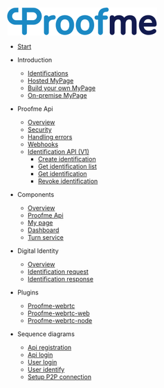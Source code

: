 
[![logo](_media/logo.svg)](readme.md)
<!-- * [test](examples.md) -->
* [Start](readme.md)
* Introduction
  * [Identifications](intro_identifications.md)
  * [Hosted MyPage](intro_hosted_mypage.md)
  * [Build your own MyPage](intro_byo_mypage.md)
  * [On-premise MyPage](intro_onpremise_mypage.md)

* Proofme Api
  * [Overview](api_overview.md)
  * [Security](api_security.md)
  <!-- * [Authentication](api_authentication.md) -->
  <!-- * [Testing](api_testing.md) -->
  <!-- * [Common data types](api_cdt.md) -->
  * [Handling errors](api_errors.md)
  * [Webhooks](api_webhooks.md)
  <!-- * [Pagination](api_pagination.md) -->
  * [Identification API (V1)](v1_id_api.md)
    * [Create identification](v1_id_api_create_identification.md)
    * [Get identification list](v1_id_api_get_identification_list.md)
    * [Get identification](v1_id_api_get_identification.md)
    * [Revoke identification](v1_id_api_delete_identification.md)

* Components
  * [Overview](components_overview.md)
  * [Proofme Api](components_api.md)
  * [My page](components_mypage.md)
  * [Dashboard](components_dashboard.md)
  * [Turn service](components_turn.md)
  <!-- * [Didux node](components_node.md) -->
  
* Digital Identity
  * [Overview](did_overview.md)
  * [Identification request](did_request.md)
  * [Identification response](did_response.md)

* Plugins
  * [Proofme-webrtc](plug-proofme-webrtc.md)
  * [Proofme-webrtc-web](plug-proofme-webrtc-web.md)
  * [Proofme-webrtc-node](plug-proofme-webrtc-node.md)

* Sequence diagrams
  * [Api registration](seq_api_registration.md)
  * [Api login](seq_api_login.md)
  * [User login](seq_user_login.md)
  * [User identify](seq_user_identify.md)
  * [Setup P2P connection](seq_p2p_connection.md)